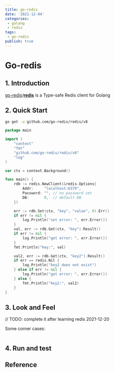 ```yaml
---
title: go-redis
date: '2021-12-04'
categories:
 - golang
 - redis
tags:
 - go-redis
publish: true
---
```


# Go-redis

## 1. Introduction

 [go-redis](https://github.com/go-redis)/**[redis](https://github.com/go-redis/redis)** is a Type-safe Redis client for Golang

## 2. Quick Start

```sh
go get -u github.com/go-redis/redis/v8
```

```go
package main

import (
	"context"
	"fmt"
	"github.com/go-redis/redis/v8"
	"log"
)

var ctx = context.Background()

func main() {
	rdb := redis.NewClient(&redis.Options{
		Addr:     "localhost:6379",
		Password: "", // no password set
		DB:       0,  // default DB
	})

	err := rdb.Set(ctx, "key", "value", 0).Err()
	if err != nil {
		log.Println("set error: ", err.Error())
	}
	val, err := rdb.Get(ctx, "key").Result()
	if err != nil {
		log.Println("get error: ", err.Error())
	}
	fmt.Println("key:", val)

	val2, err := rdb.Get(ctx, "key2").Result()
	if err == redis.Nil {
		log.Println("key2 does not exist")
	} else if err != nil {
		log.Println("get error: ", err.Error())
	} else {
		fmt.Println("key2:", val2)
	}
}

```

## 3. Look and Feel

// TODO: complete it after learning redis 2021-12-20

Some corner cases: 

```go
```

## 4. Run and test



## Reference
